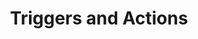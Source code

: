 ---
title: Triggers and Actions
redirect_to: "/releases/v10.2.0/developers/triggers_and_actions"
---